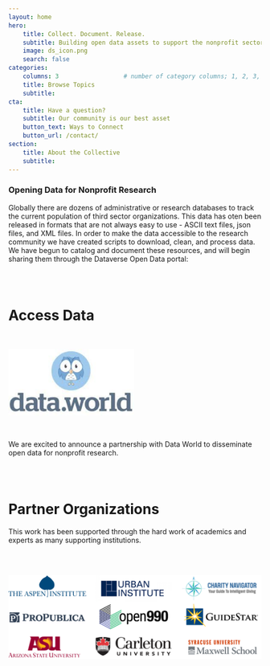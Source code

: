```yaml
---
layout: home
hero:
    title: Collect. Document. Release. 
    subtitle: Building open data assets to support the nonprofit sector.
    image: ds_icon.png
    search: false
categories:
    columns: 3                  # number of category columns; 1, 2, 3, 4
    title: Browse Topics
    subtitle:  
cta:
    title: Have a question?
    subtitle: Our community is our best asset
    button_text: Ways to Connect   
    button_url: /contact/ 
section:
    title: About the Collective
    subtitle: 
---
```



### Opening Data for Nonprofit Research

Globally there are dozens of administrative or research databases to track the current population of third sector organizations. This data has oten been released in formats that are not always easy to use - ASCII text files, json files, and XML files. In order to make the data accessible to the research community we have created scripts to download, clean, and process data. We have begun to catalog and document these resources, and will begin sharing them through the Dataverse Open Data portal:

<br>
<br>

# Access Data

<br>

<img src="/assets/posts/dataworld.jpg" width="250"><br>

<br>

We are excited to announce a partnership with Data World to disseminate open data for nonprofit research.

<br>
<br>


# Partner Organizations

This work has been supported through the hard work of academics and experts as many supporting institutions.

<br>
<br>

<img src="/assets/posts/logos.png" width="700"><br>




